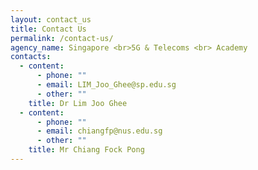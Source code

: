 ```yaml
---
layout: contact_us
title: Contact Us
permalink: /contact-us/
agency_name: Singapore <br>5G & Telecoms <br> Academy
contacts:
  - content:
      - phone: ""
      - email: LIM_Joo_Ghee@sp.edu.sg
      - other: ""
    title: Dr Lim Joo Ghee
  - content:
      - phone: ""
      - email: chiangfp@nus.edu.sg
      - other: ""
    title: Mr Chiang Fock Pong
---
```

